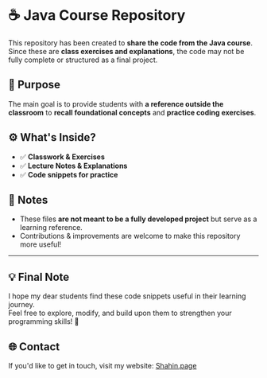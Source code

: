 # ☕ Java Course Repository  

This repository has been created to **share the code from the Java course**.  
Since these are **class exercises and explanations**, the code may not be fully complete or structured as a final project.  

## 🎯 Purpose  
The main goal is to provide students with **a reference outside the classroom** to **recall foundational concepts** and **practice coding exercises**.  

## ⚙️ What's Inside?  
- ✅ **Classwork & Exercises**  
- ✅ **Lecture Notes & Explanations**  
- ✅ **Code snippets for practice**  

## 📌 Notes  
- These files **are not meant to be a fully developed project** but serve as a learning reference.  
- Contributions & improvements are welcome to make this repository more useful!  

---  
## 💡 Final Note  
I hope my dear students find these code snippets useful in their learning journey.  
Feel free to explore, modify, and build upon them to strengthen your programming skills! 🚀  

## 🌐 Contact  
If you'd like to get in touch, visit my website: [Shahin.page](https://Shahin.page)  
